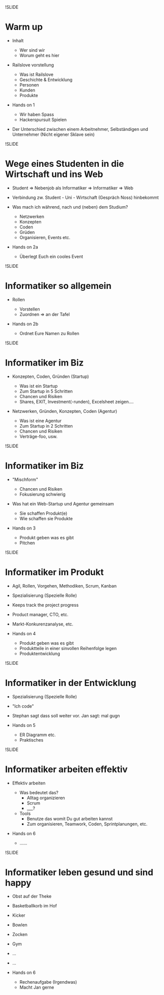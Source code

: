 !SLIDE

# Warm up

* Inhalt
  * Wer sind wir
  * Worum geht es hier

* Railslove vorstellung
  * Was ist Railslove
  * Geschichte & Entwicklung
  * Personen
  * Kunden
  * Produkte

* Hands on 1
  * Wir haben Spass
  * Hackerspursuit Spielen

* Der Unterschied zwischen einem Arbeitnehmer, Selbständigen und Unternehmer (Nicht eigener Sklave sein)

!SLIDE

# Wege eines Studenten in die Wirtschaft und ins Web
  * Student => Nebenjob als Informatiker => Informatiker => Web
  * Verbindung zw. Student - Uni - Wirtschaft (Gespräch Noss) hinbekommt

* Was mach ich während, nach und (neben) dem Studium?
  * Netzwerken
  * Konzepten
  * Coden
  * Grüden
  * Organisieren, Events etc.

* Hands on 2a
  * Überlegt Euch ein cooles Event

!SLIDE

# Informatiker so allgemein

* Rollen
  * Vorstellen
  * Zuordnen => an der Tafel

* Hands on 2b
  * Ordnet Eure Namen zu Rollen

!SLIDE

# Informatiker im Biz

* Konzepten, Coden, Gründen (Startup)
  * Was ist ein Startup
  * Zum Startup in 5 Schritten
  * Chancen und Risiken
  * Shares, EXIT, Investment(-runden), Excelsheet zeigen....

* Netzwerken, Gründen, Konzepten, Coden (Agentur)
  * Was ist eine Agentur
  * Zum Startup in 2 Schritten
  * Chancen und Risiken
  * Verträge-foo, usw.

!SLIDE

# Informatiker im Biz

* "Mischform"
  * Chancen und Risiken
  * Fokusierung schwierig

* Was hat ein Web-Startup und Agentur gemeinsam
  * Sie schaffen Produkt(e)
  * Wie schaffen sie Produkte

* Hands on 3
  * Produkt geben was es gibt
  * Pitchen

!SLIDE

# Informatiker im Produkt
  * Agil, Rollen, Vorgehen, Methodiken, Scrum, Kanban
  * Spezialisierung (Spezielle Rolle)
  * Keeps track the project progress
  * Product manager, CTO, etc.
  * Markt-Konkurenzanalyse, etc.

* Hands on 4
  * Produkt geben was es gibt
  * Produktteile in einer sinvollen Reihenfolge legen
  * Produktentwicklung

!SLIDE

# Informatiker in der Entwicklung
  * Spezialisierung (Spezielle Rolle)
  * "Ich code"
  * Stephan sagt dass soll weiter vor. Jan sagt: mal gugn

* Hands on 5
  * ER Diagramm etc.
  * Praktisches

!SLIDE

# Informatiker arbeiten effektiv

* Effektiv arbeiten
  * Was bedeutet das?
    * Alltag organizieren
    * Scrum
    * ___?
  * Tools
    * Benutze das womit Du gut arbeiten kannst
    * Zum organisieren, Teamwork, Coden, Sprintplanungen, etc.

* Hands on 6
  * ......

!SLIDE

# Informatiker leben gesund und sind happy
  * Obst auf der Theke
  * Basketballkorb im Hof
  * Kicker
  * Bowlen
  * Zocken
  * Gym
  * ...
  * ...

* Hands on 6
  * Rechenaufgabe (Irgendwas)
  * Macht Jan gerne